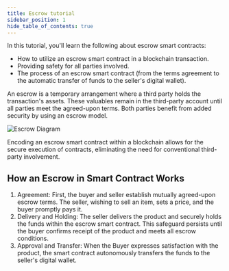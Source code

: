 ```yaml
---
title: Escrow tutorial
sidebar_position: 1
hide_table_of_contents: true
---
```


In this tutorial, you'll learn the following about escrow smart contracts: 

- How to utilize an escrow smart contract in a blockchain transaction.
- Providing safety for all parties involved. 
- The process of an escrow smart contract (from the terms agreement to the automatic transfer of funds to the seller's digital wallet).

An escrow is a temporary arrangement where a third party holds the transaction's assets. These valuables remain in the third-party account until all parties meet the agreed-upon terms. Both parties benefit from added security by using an escrow model. 

![Escrow Diagram](/img/09/escrow-diagram.png)

Encoding an escrow smart contract within a blockchain allows for the secure execution of contracts, eliminating the need for conventional third-party involvement.

## How an Escrow in Smart Contract Works

1. Agreement: First, the buyer and seller establish mutually agreed-upon escrow terms. The seller, wishing to sell an item, sets a price, and the buyer promptly pays it.
2. Delivery and Holding: The seller delivers the product and securely holds the funds within the escrow smart contract. This safeguard persists until the buyer confirms receipt of the product and meets all escrow conditions.
3. Approval and Transfer: When the Buyer expresses satisfaction with the product, the smart contract autonomously transfers the funds to the seller's digital wallet. 
